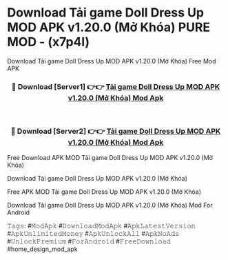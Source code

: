 # Download Tải game Doll Dress Up MOD APK v1.20.0 (Mở Khóa) PURE MOD - (x7p4l)
Download Tải game Doll Dress Up MOD APK v1.20.0 (Mở Khóa) Free Mod APK

<div align="center">
<h3>🔴 Download [Server1] 👉👉 <a href="https://apk-comot.site?title=Tải_game_Doll_Dress_Up_MOD_APK_v1.20.0_(Mở_Khóa)">Tải game Doll Dress Up MOD APK v1.20.0 (Mở Khóa) Mod Apk</a></h3><br>

<h3>🔴 Download [Server2] 👉👉 <a href="https://apk-comot.site?title=Tải_game_Doll_Dress_Up_MOD_APK_v1.20.0_(Mở_Khóa)">Tải game Doll Dress Up MOD APK v1.20.0 (Mở Khóa) Mod Apk</a></h3>
</div>


Free Download APK MOD Tải game Doll Dress Up MOD APK v1.20.0 (Mở Khóa)

Download Tải game Doll Dress Up MOD APK v1.20.0 (Mở Khóa) 

Free APK MOD Tải game Doll Dress Up MOD APK v1.20.0 (Mở Khóa) 

Download Tải game Doll Dress Up MOD APK v1.20.0 (Mở Khóa) Mod For Android

𝚃𝚊𝚐𝚜: #𝙼𝚘𝚍𝙰𝚙𝚔 #𝙳𝚘𝚠𝚗𝚕𝚘𝚊𝚍𝙼𝚘𝚍𝙰𝚙𝚔 #𝙰𝚙𝚔𝙻𝚊𝚝𝚎𝚜𝚝𝚅𝚎𝚛𝚜𝚒𝚘𝚗 #𝙰𝚙𝚔𝚄𝚗𝚕𝚒𝚖𝚒𝚝𝚎𝚍𝙼𝚘𝚗𝚎𝚢 #𝙰𝚙𝚔𝚄𝚗𝚕𝚘𝚌𝚔𝙰𝚕𝚕 #𝙰𝚙𝚔𝙽𝚘𝙰𝚍𝚜 #𝚄𝚗𝚕𝚘𝚌𝚔𝙿𝚛𝚎𝚖𝚒𝚞𝚖 #𝙵𝚘𝚛𝙰𝚗𝚍𝚛𝚘𝚒𝚍 #𝙵𝚛𝚎𝚎𝙳𝚘𝚠𝚗𝚕𝚘𝚊𝚍 #home_design_mod_apk